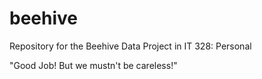 # beehive
Repository for the Beehive Data Project in IT 328: Personal

"Good Job! But we mustn't be careless!" 